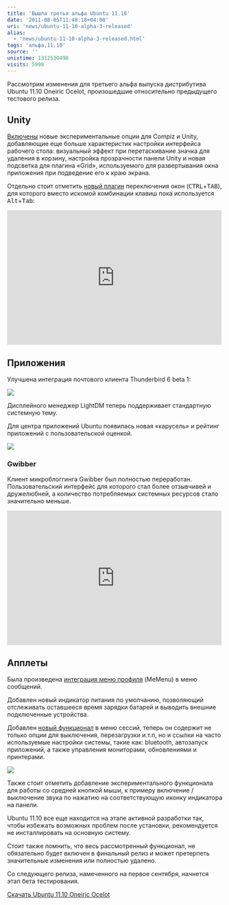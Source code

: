 ```yaml
---
title: 'Вышла третья альфа Ubuntu 11.10'
date: '2011-08-05T11:48:18+04:00'
uri: 'news/ubuntu-11-10-alpha-3-released'
alias: 
  - 'news/ubuntu-11-10-alpha-3-released.html'
tags: 'альфа,11.10'
source: ''
unixtime: 1312530498
visits: 5998
---
```

Рассмотрим изменения для третьего альфа выпуска дистрибутива Ubuntu 11.10 Oneiric Ocelot, произошедшие относительно предыдущего тестового релиза.

## Unity

[Включены](news/unity-4-6-0-ubuntu-11-10) новые экспериментальные опции для Compiz и Unity, добавляющие еще больше характеристик настройки интерфейса рабочего стола: визуальный эффект при перетаскивание значка для удаления в корзину, настройка прозрачности панели Unity и новая подсветка для плагина «Grid», используемого для развертывания окна приложения при подведение его к краю экрана.

Отдельно стоит отметить [новый плагин](news/new-application-switcher-ambiance) переключения окон (<kbd>CTRL</kbd>+<kbd>TAB</kbd>), для которого вместо искомой комбинации клавиш пока используется <kbd>Alt</kbd>+<kbd>Tab</kbd>:

<iframe src="http://www.youtube.com/embed/T7vj7AV7Fjo" frameborder="0" width="500" height="314"></iframe>

## Приложения

Улучшена интеграция почтового клиента Thunderbird 6 beta 1:

[![](img/2011/08/05/11-00/thunderbird-6-beta-1-messaging-menu-6011189250-o.jpg)](img/2011/08/05/11-00/thunderbird-6-beta-1-messaging-menu-6011189250-o.jpg)

Дисплейного менеджер LightDM теперь поддерживает стандартную системную тему.

Для центра приложений Ubuntu появилась новая «карусель» и рейтинг приложений с пользовательской оценкой.

[![](img/2011/08/05/11-00/ubuntu-software-center-top-rated-oneiric-2-6011218096-o.jpg)](img/2011/08/05/11-00/ubuntu-software-center-top-rated-oneiric-2-6011218096-o.jpg)

### Gwibber

Клиент микроблоггинга Gwibber был полностью переработан. Пользовательский интерфейс для которого стал более отзывчивей и дружелюбней, а количество потребляемых системных ресурсов стало значительно меньше.

<iframe src="http://www.youtube.com/embed/ZqoaB5uvm-k" frameborder="0" width="500" height="314"></iframe>

## Апплеты

Была произведена [интеграция меню профиля](news/unified-messaging-menu-memenu) (MeMenu) в меню сообщений.

Добавлен новый индикатор питания по умолчанию, позволяющий отслеживать оставшееся время зарядки батарей и выводить внешние подключенные устройства.

Добавлен [новый функционал](news/oneirics-session-menu) в меню сессий, теперь он содержит не только опции для выключения, перезагрузки и.т.п, но и ссылки на часто используемые настройки системы, такие как: bluetooth, автозапуск приложений, а также управления мониторами, обновлениями и принтерами.

[![](img/2011/08/05/11-00/ubuntu-11-10-oneirics-session-5970048813-o.jpg)](img/2011/08/05/11-00/ubuntu-11-10-oneirics-session-5970048813-o.jpg)

Также стоит отметить добавление экспериментального функционала для работы со средней кнопкой мыши, к примеру включение / выключение звука по нажатию на соответствующую иконку индикатора на панели.

Ubuntu 11.10 все еще находится на этапе активной разработки так, чтобы избежать возможных проблем после установки, рекомендуется не инсталлировать на основную систему.

Стоит также помнить, что весь рассмотренный функционал, не обязательно будет включен в финальный релиз и может претерпеть значительные изменения или полностью удалено.

Со следующего релиза, намеченного на первое сентября, начнется этап бета тестирования.

[Скачать Ubuntu 11.10 Oneiric Ocelot](https://wiki.ubuntu.com/OneiricOcelot/TechnicalOverview/Alpha3#Download_the_Alpha_3)
